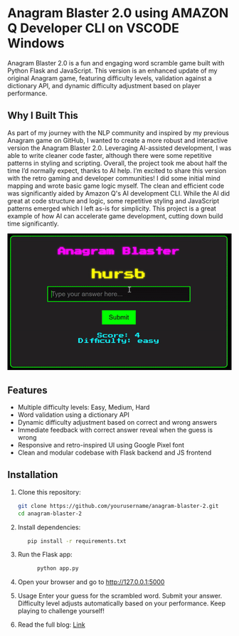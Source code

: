 # Anagram Blaster 2.0 using AMAZON Q Developer CLI on VSCODE Windows 

Anagram Blaster 2.0 is a fun and engaging word scramble game built with Python Flask and JavaScript. This version is an enhanced update of my original Anagram game, featuring difficulty levels, validation against a dictionary API, and dynamic difficulty adjustment based on player performance.

## Why I Built This

As part of my journey with the NLP community and inspired by my previous Anagram game on GitHub, I wanted to create a more robust and interactive version the Anagram Blaster 2.0. Leveraging AI-assisted development, I was able to write cleaner code faster, although there were some repetitive patterns in styling and scripting.
Overall, the project took me about half the time I’d normally expect, thanks to AI help. I’m excited to share this version with the retro gaming and developer communities!
I did some initial mind mapping and wrote basic game logic myself. The clean and efficient code was significantly aided by Amazon Q's AI development CLI. While the AI did great at code structure and logic, some repetitive styling and JavaScript patterns emerged which I left as-is for simplicity.
This project is a great example of how AI can accelerate game development, cutting down build time significantly.

![Anagram Blaster Demo](./anagram-blaster-demo.gif)

## Features

- Multiple difficulty levels: Easy, Medium, Hard
- Word validation using a dictionary API
- Dynamic difficulty adjustment based on correct and wrong answers
- Immediate feedback with correct answer reveal when the guess is wrong
- Responsive and retro-inspired UI using Google Pixel font
- Clean and modular codebase with Flask backend and JS frontend


## Installation

1. Clone this repository:
   ```bash
   git clone https://github.com/yourusername/anagram-blaster-2.git
   cd anagram-blaster-2
2. Install dependencies:
   ```bash
      pip install -r requirements.txt
3. Run the Flask app:
   ```bash
         python app.py
4. Open your browser and go to http://127.0.0.1:5000

5. Usage
   Enter your guess for the scrambled word.
   Submit your answer.
   Difficulty level adjusts automatically based on your performance.
   Keep playing to challenge yourself!
6. Read the full blog: [Link](https://untitled-drafts.hashnode.dev/building-anagram-blaster-my-retro-game-journey-with-amazon-q-dev-cli?showSharer=true)
